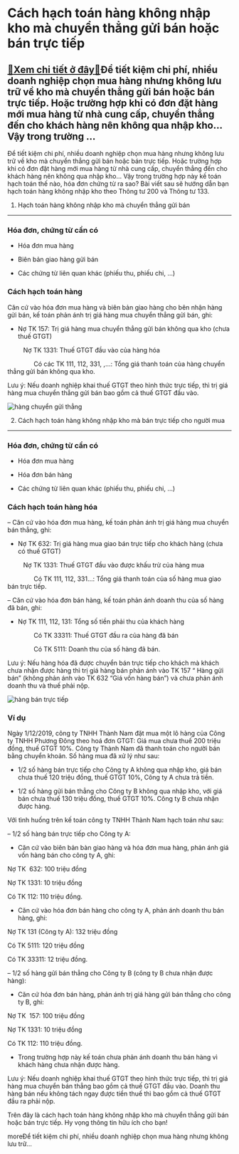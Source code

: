 Cách hạch toán hàng không nhập kho mà chuyển thẳng gửi bán hoặc bán trực tiếp
=============================================================================

[:gift:Xem chi tiết ở đây:gift:](https://hddtvn.com/cach-hach-toan-hang-khong-nhap-kho-ma-chuyen-thang-gui-ban-hoac-ban-truc-tiep/)Để tiết kiệm chi phí, nhiều doanh nghiệp chọn mua hàng nhưng không lưu trữ về kho mà chuyển thẳng gửi bán hoặc bán trực tiếp. Hoặc trường hợp khi có đơn đặt hàng mới mua hàng từ nhà cung cấp, chuyển thẳng đến cho khách hàng nên không qua nhập kho… Vậy trong trường …
--------------------------------------------------------------------------------------------------------------------------------------------------------------------------------------------------------------------------------------------------------------------------

Để tiết kiệm chi phí, nhiều doanh nghiệp chọn mua hàng nhưng không lưu trữ về kho mà chuyển thẳng gửi bán hoặc bán trực tiếp. Hoặc trường hợp khi có đơn đặt hàng mới mua hàng từ nhà cung cấp, chuyển thẳng đến cho khách hàng nên không qua nhập kho… Vậy trong trường hợp này kế toán hạch toán thế nào, hóa đơn chứng từ ra sao? Bài viết sau sẽ hướng dẫn bạn hạch toán hàng không nhập kho theo Thông tư 200 và Thông tư 133.


1. Hạch toán hàng không nhập kho mà chuyển thẳng gửi bán
--------------------------------------------------------


### Hóa đơn, chứng từ cần có




* Hóa đơn mua hàng

* Biên bản giao hàng gửi bán

* Các chứng từ liên quan khác (phiếu thu, phiếu chi, …)



### Cách hạch toán hàng


Căn cứ vào hóa đơn mua hàng và biên bản giao hàng cho bên nhận hàng gửi bán, kế toán phản ánh trị giá hàng mua chuyển thẳng gửi bán, ghi:




* Nợ TK 157: Trị giá hàng mua chuyển thẳng gửi bán không qua kho (chưa thuế GTGT)



         Nợ TK 1331: Thuế GTGT đầu vào của hàng hóa


               Có các TK 111, 112, 331, ,…: Tổng giá thanh toán của hàng chuyển thẳng gửi bán không qua kho.


Lưu ý: Nếu doanh nghiệp khai thuế GTGT theo hình thức trực tiếp, thì trị giá hàng mua chuyển thẳng gửi bán bao gồm cả thuế GTGT đầu vào.


![hàng chuyển gửi thẳng](https://hddtvn.com/wp-content/uploads/2021/01/meo-ship-hang-an-toan-cho-cac-shop-online-707x400-1.jpg)


2. Cách hạch toán hàng không nhập kho mà bán trực tiếp cho người mua
--------------------------------------------------------------------


### Hóa đơn, chứng từ cần có




* Hóa đơn mua hàng

* Hóa đơn bán hàng

* Các chứng từ liên quan khác (phiếu thu, phiếu chi, …)



### Cách hạch toán hàng hóa


– Căn cứ vào hóa đơn mua hàng, kế toán phản ánh trị giá hàng mua chuyển bán thẳng, ghi:




* Nợ TK 632: Trị giá hàng mua giao bán trực tiếp cho khách hàng (chưa có thuế GTGT)



         Nợ TK 1331: Thuế GTGT đầu vào được khấu trừ của hàng mua


               Có TK 111, 112, 331…: Tổng giá thanh toán của số hàng mua giao bán trực tiếp.


– Căn cứ vào hóa đơn bán hàng, kế toán phản ánh doanh thu của số hàng đã bán, ghi:




* Nợ TK 111, 112, 131: Tổng số tiền phải thu của khách hàng



               Có TK 33311: Thuế GTGT đầu ra của hàng đã bán


               Có TK 5111: Doanh thu của số hàng đã bán.


Lưu ý: Nếu hàng hóa đã được chuyển bán trực tiếp cho khách mà khách chưa nhận được hàng thì trị giá hàng bán phản ánh vào TK 157 “ Hàng gửi bán” (không phản ánh vào TK 632 “Giá vốn hàng bán”) và chưa phản ánh doanh thu và thuế phải nộp.


![hàng bán trực tiếp](https://hddtvn.com/wp-content/uploads/2021/01/van-chuyen-hang-hoa-la-qua-trinh-di-chuyen.jpg)


### Ví dụ


Ngày 1/12/2019, công ty TNHH Thành Nam đặt mua một lô hàng của Công ty TNHH Phương Đông theo hoá đơn GTGT: Giá mua chưa thuế 200 triệu đồng, thuế GTGT 10%. Công ty Thành Nam đã thanh toán cho người bán bằng chuyển khoản. Số hàng mua đã xử lý như sau:




* 1/2 số hàng bán trực tiếp cho Công ty A không qua nhập kho, giá bán chưa thuế 120 triệu đồng, thuế GTGT 10%, Công ty A chưa trả tiền.

* 1/2 số hàng gửi bán thẳng cho Công ty B không qua nhập kho, với giá bán chưa thuế 130 triệu đồng, thuế GTGT 10%. Công ty B chưa nhận được hàng.



Với tình huống trên kế toán công ty TNHH Thành Nam hạch toán như sau:


– 1/2 số hàng bán trực tiếp cho Công ty A:




* Căn cứ vào biên bản bàn giao hàng và hóa đơn mua hàng, phản ánh giá vốn hàng bán cho công ty A, ghi:



Nợ TK  632: 100 triệu đồng


Nợ TK 1331: 10 triệu đồng


Có TK 112: 110 triệu đồng.




* Căn cứ vào hóa đơn bán hàng cho công ty A, phản ánh doanh thu bán hàng, ghi:



Nợ TK 131 (Công ty A): 132 triệu đồng


Có TK 5111: 120 triệu đồng


Có TK 33311: 12 triệu đồng.


– 1/2 số hàng gửi bán thẳng cho Công ty B (công ty B chưa nhận được hàng):




* Căn cứ hóa đơn bán hàng, phản ánh trị giá hàng gửi bán thẳng cho công ty B, ghi:



Nợ TK  157: 100 triệu đồng


Nợ TK 1331: 10 triệu đồng


Có TK 112: 110 triệu đồng.




* Trong trường hợp này kế toán chưa phản ánh doanh thu bán hàng vì khách hàng chưa nhận được hàng.



Lưu ý: Nếu doanh nghiệp khai thuế GTGT theo hình thức trực tiếp, thì trị giá hàng mua chuyển bán thẳng bao gồm cả thuế GTGT đầu vào. Doanh thu hàng bán nếu không tách ngay được tiền thuế thì bao gồm cả thuế GTGT đầu ra phải nộp.


Trên đây là cách hạch toán hàng không nhập kho mà chuyển thẳng gửi bán hoặc bán trực tiếp. Hy vọng thông tin hữu ích cho bạn!



moreĐể tiết kiệm chi phí, nhiều doanh nghiệp chọn mua hàng nhưng không lưu trữ…

